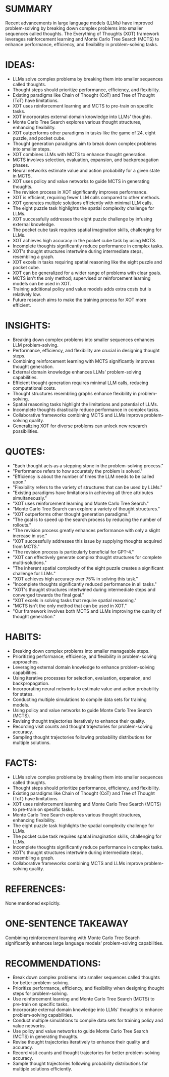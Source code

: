 # SUMMARY
Recent advancements in large language models (LLMs) have improved problem-solving by breaking down complex problems into smaller sequences called thoughts. The Everything of Thoughts (XOT) framework leverages reinforcement learning and Monte Carlo Tree Search (MCTS) to enhance performance, efficiency, and flexibility in problem-solving tasks.

# IDEAS:
- LLMs solve complex problems by breaking them into smaller sequences called thoughts.
- Thought steps should prioritize performance, efficiency, and flexibility.
- Existing paradigms like Chain of Thought (CoT) and Tree of Thought (ToT) have limitations.
- XOT uses reinforcement learning and MCTS to pre-train on specific tasks.
- XOT incorporates external domain knowledge into LLMs' thoughts.
- Monte Carlo Tree Search explores various thought structures, enhancing flexibility.
- XOT outperforms other paradigms in tasks like the game of 24, eight puzzle, and pocket cube.
- Thought generation paradigms aim to break down complex problems into smaller steps.
- XOT combines LLMs with MCTS to enhance thought generation.
- MCTS involves selection, evaluation, expansion, and backpropagation phases.
- Neural networks estimate value and action probability for a given state in MCTS.
- XOT uses policy and value networks to guide MCTS in generating thoughts.
- The revision process in XOT significantly improves performance.
- XOT is efficient, requiring fewer LLM calls compared to other methods.
- XOT generates multiple solutions efficiently with minimal LLM calls.
- The eight puzzle task highlights the spatial complexity challenge for LLMs.
- XOT successfully addresses the eight puzzle challenge by infusing external knowledge.
- The pocket cube task requires spatial imagination skills, challenging for LLMs.
- XOT achieves high accuracy in the pocket cube task by using MCTS.
- Incomplete thoughts significantly reduce performance in complex tasks.
- XOT's thought structures intertwine during intermediate steps, resembling a graph.
- XOT excels in tasks requiring spatial reasoning like the eight puzzle and pocket cube.
- XOT can be generalized for a wider range of problems with clear goals.
- MCTS isn't the only method; supervised or reinforcement learning models can be used in XOT.
- Training additional policy and value models adds extra costs but is relatively low.
- Future research aims to make the training process for XOT more efficient.

# INSIGHTS:
- Breaking down complex problems into smaller sequences enhances LLM problem-solving.
- Performance, efficiency, and flexibility are crucial in designing thought steps.
- Combining reinforcement learning with MCTS significantly improves thought generation.
- External domain knowledge enhances LLMs' problem-solving capabilities.
- Efficient thought generation requires minimal LLM calls, reducing computational costs.
- Thought structures resembling graphs enhance flexibility in problem-solving.
- Spatial reasoning tasks highlight the limitations and potential of LLMs.
- Incomplete thoughts drastically reduce performance in complex tasks.
- Collaborative frameworks combining MCTS and LLMs improve problem-solving quality.
- Generalizing XOT for diverse problems can unlock new research possibilities.

# QUOTES:
- "Each thought acts as a stepping stone in the problem-solving process."
- "Performance refers to how accurately the problem is solved."
- "Efficiency is about the number of times the LLM needs to be called upon."
- "Flexibility refers to the variety of structures that can be used by LLMs."
- "Existing paradigms have limitations in achieving all three attributes simultaneously."
- "XOT uses reinforcement learning and Monte Carlo Tree Search."
- "Monte Carlo Tree Search can explore a variety of thought structures."
- "XOT outperforms other thought generation paradigms."
- "The goal is to speed up the search process by reducing the number of rollouts."
- "The revision process greatly enhances performance with only a slight increase in use."
- "XOT successfully addresses this issue by supplying thoughts acquired from MCTS."
- "The revision process is particularly beneficial for GPT-4."
- "XOT can effectively generate complex thought structures for complete multi-solutions."
- "The inherent spatial complexity of the eight puzzle creates a significant challenge for LLMs."
- "XOT achieves high accuracy over 75% in solving this task."
- "Incomplete thoughts significantly reduced performance in all tasks."
- "XOT's thought structures intertwined during intermediate steps and converged towards the final goal."
- "XOT excels in solving tasks that require spatial reasoning."
- "MCTS isn't the only method that can be used in XOT."
- "Our framework involves both MCTS and LLMs improving the quality of thought generation."

# HABITS:
- Breaking down complex problems into smaller manageable steps.
- Prioritizing performance, efficiency, and flexibility in problem-solving approaches.
- Leveraging external domain knowledge to enhance problem-solving capabilities.
- Using iterative processes for selection, evaluation, expansion, and backpropagation.
- Incorporating neural networks to estimate value and action probability for states.
- Conducting multiple simulations to compile data sets for training models.
- Using policy and value networks to guide Monte Carlo Tree Search (MCTS).
- Revising thought trajectories iteratively to enhance their quality.
- Recording visit counts and thought trajectories for problem-solving accuracy.
- Sampling thought trajectories following probability distributions for multiple solutions.

# FACTS:
- LLMs solve complex problems by breaking them into smaller sequences called thoughts.
- Thought steps should prioritize performance, efficiency, and flexibility.
- Existing paradigms like Chain of Thought (CoT) and Tree of Thought (ToT) have limitations.
- XOT uses reinforcement learning and Monte Carlo Tree Search (MCTS) to pre-train on specific tasks.
- Monte Carlo Tree Search explores various thought structures, enhancing flexibility.
- The eight puzzle task highlights the spatial complexity challenge for LLMs.
- The pocket cube task requires spatial imagination skills, challenging for LLMs.
- Incomplete thoughts significantly reduce performance in complex tasks.
- XOT's thought structures intertwine during intermediate steps, resembling a graph.
- Collaborative frameworks combining MCTS and LLMs improve problem-solving quality.

# REFERENCES:
None mentioned explicitly.

# ONE-SENTENCE TAKEAWAY
Combining reinforcement learning with Monte Carlo Tree Search significantly enhances large language models' problem-solving capabilities.

# RECOMMENDATIONS:
- Break down complex problems into smaller sequences called thoughts for better problem-solving.
- Prioritize performance, efficiency, and flexibility when designing thought steps for problem-solving.
- Use reinforcement learning and Monte Carlo Tree Search (MCTS) to pre-train on specific tasks.
- Incorporate external domain knowledge into LLMs' thoughts to enhance problem-solving capabilities.
- Conduct multiple simulations to compile data sets for training policy and value networks.
- Use policy and value networks to guide Monte Carlo Tree Search (MCTS) in generating thoughts.
- Revise thought trajectories iteratively to enhance their quality and accuracy.
- Record visit counts and thought trajectories for better problem-solving accuracy.
- Sample thought trajectories following probability distributions for multiple solutions efficiently.